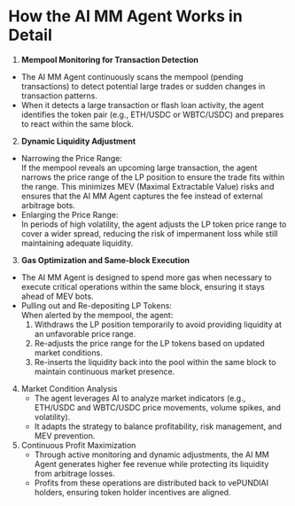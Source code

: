 # How the AI MM Agent Works in Detail

1. **Mempool Monitoring for Transaction Detection**

* The AI MM Agent continuously scans the mempool (pending transactions) to detect potential large trades or sudden changes in transaction patterns.&#x20;
* When it detects a large transaction or flash loan activity, the agent identifies the token pair (e.g., ETH/USDC or WBTC/USDC) and prepares to react within the same block.

2. **Dynamic Liquidity Adjustment**

* Narrowing the Price Range: \
  If the mempool reveals an upcoming large transaction, the agent narrows the price range of the LP position to ensure the trade fits within the range. This minimizes MEV (Maximal Extractable Value) risks and ensures that the AI MM Agent captures the fee instead of external arbitrage bots.
* Enlarging the Price Range:\
  In periods of high volatility, the agent adjusts the LP token price range to cover a wider spread, reducing the risk of impermanent loss while still maintaining adequate liquidity.

3. **Gas Optimization and Same-block Execution**

* The AI MM Agent is designed to spend more gas when necessary to execute critical operations within the same block, ensuring it stays ahead of MEV bots.
* Pulling out and Re-depositing LP Tokens:\
  When alerted by the mempool, the agent:
  1. Withdraws the LP position temporarily to avoid providing liquidity at an unfavorable price range.&#x20;
  2. Re-adjusts the price range for the LP tokens based on updated market conditions.&#x20;
  3. Re-inserts the liquidity back into the pool within the same block to maintain continuous market presence.

4. Market Condition Analysis
   * The agent leverages AI to analyze market indicators (e.g., ETH/USDC and WBTC/USDC price movements, volume spikes, and volatility).
   * It adapts the strategy to balance profitability, risk management, and MEV prevention.
5. Continuous Profit Maximization
   * Through active monitoring and dynamic adjustments, the AI MM Agent generates higher fee revenue while protecting its liquidity from arbitrage losses.
   * Profits from these operations are distributed back to vePUNDIAI holders, ensuring token holder incentives are aligned.

